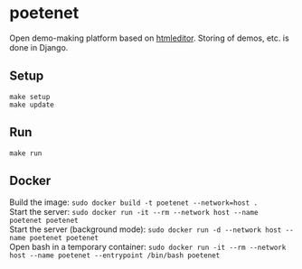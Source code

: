 # poetenet


Open demo-making platform based on [htmleditor](https://github.com/mrdoob/htmleditor).
Storing of demos, etc. is done in Django.

## Setup
```
make setup
make update
```

## Run
```
make run
```

## Docker

Build the image: `sudo docker build -t poetenet --network=host .`  
Start the server: `sudo docker run -it --rm --network host --name poetenet poetenet`  
Start the server (background mode): `sudo docker run -d --network host --name poetenet poetenet`  
Open bash in a temporary container: `sudo docker run -it --rm --network host --name poetenet --entrypoint /bin/bash poetenet`
